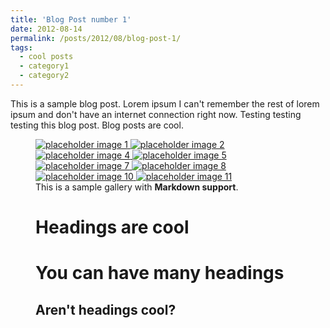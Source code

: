 ```yaml
---
title: 'Blog Post number 1'
date: 2012-08-14
permalink: /posts/2012/08/blog-post-1/
tags:
  - cool posts
  - category1
  - category2
---
```


This is a sample blog post. Lorem ipsum I can't remember the rest of lorem ipsum and don't have an internet connection right now. Testing testing testing this blog post. Blog posts are cool.
<figure class="third ">
  <a href="/minimal-mistakes/assets/images/unsplash-gallery-image-1.jpg" title="Image 1 title caption">
    <img src="/minimal-mistakes/assets/images/unsplash-gallery-image-1-th.jpg" alt="placeholder image 1" />
  </a>
  <a href="/minimal-mistakes/assets/images/unsplash-gallery-image-2.jpg" title="Image 2 title caption">
    <img src="/minimal-mistakes/assets/images/unsplash-gallery-image-2-th.jpg" alt="placeholder image 2" />
  </a>
  <a href="/minimal-mistakes/assets/images/unsplash-gallery-image-1.jpg" title="Image 4 title caption">
    <img src="/minimal-mistakes/assets/images/unsplash-gallery-image-1-th.jpg" alt="placeholder image 4" />
  </a>
  <a href="/minimal-mistakes/assets/images/unsplash-gallery-image-2.jpg" title="Image 5 title caption">
    <img src="/minimal-mistakes/assets/images/unsplash-gallery-image-2-th.jpg" alt="placeholder image 5" />
  </a>
  <a href="/minimal-mistakes/assets/images/unsplash-gallery-image-1.jpg" title="Image 7 title caption">
    <img src="/minimal-mistakes/assets/images/unsplash-gallery-image-1-th.jpg" alt="placeholder image 7" />
  </a>
  <a href="/minimal-mistakes/assets/images/unsplash-gallery-image-2.jpg" title="Image 8 title caption">
    <img src="/minimal-mistakes/assets/images/unsplash-gallery-image-2-th.jpg" alt="placeholder image 8" />
  </a>
  <a href="/minimal-mistakes/assets/images/unsplash-gallery-image-1.jpg" title="Image 10 title caption">
    <img src="/minimal-mistakes/assets/images/unsplash-gallery-image-1-th.jpg" alt="placeholder image 10" />
  </a>
  <a href="/vt///photo/2019-P05739.jpg" title="Image 11 title caption">
    <img src="/academicpages.github.io-master///photo/2019-P05739.jpg" alt="placeholder image 11" />
  </a>
   <figcaption>This is a sample gallery with <strong>Markdown support</strong>. </figcaption>

Headings are cool
======

You can have many headings
======

Aren't headings cool?
------